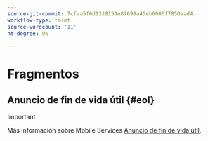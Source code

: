 ```yaml
---
source-git-commit: 7cfaa5f6d1318151e87698a45eb6006f7850aad4
workflow-type: tm+mt
source-wordcount: '11'
ht-degree: 9%

---
```

# Fragmentos

## Anuncio de fin de vida útil {#eol}

>[!IMPORTANT]
>
>Más información sobre Mobile Services [Anuncio de fin de vida útil](/help/using/eol.md).
